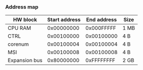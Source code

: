 ### Address map

HW block | Start address | End address | Size
-------- | ------------- | ----------- | ----
CPU RAM | 0x00000000 | 0x000FFFFF | 1 MB
CTRL | 0x00100000 | 0x00100000 | 4 B
corenum | 0x00100004 | 0x00100004 | 4 B
MSI | 0x00100008 | 0x00100008 | 4 B
Expansion bus | 0x80000000 | 0xFFFFFFFF | 2 GB
